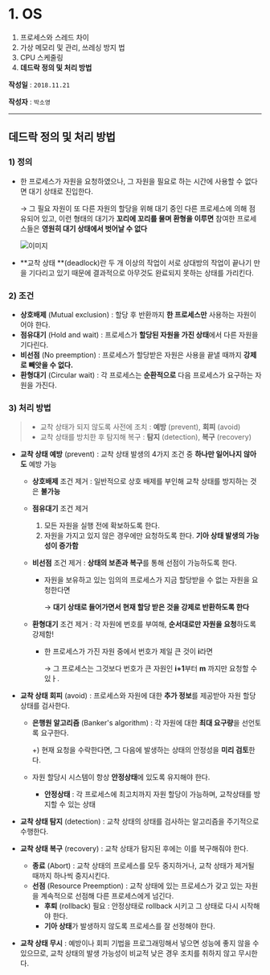 # 1. OS

1. 프로세스와 스레드 차이
2. 가상 메모리 및 관리, 쓰레싱 방지 법
3. CPU 스케줄링
4. **데드락 정의 및 처리 방법**

**작성일** : ``2018.11.21``

**작성자** : `박소영`



***

## 데드락 정의 및 처리 방법

### 1) 정의

- 한 프로세스가 자원을 요청하였으나, 그 자원을 필요로 하는 시간에 사용할 수 없다면 대기 상태로 진입한다.

  → 그 필요 자원이 또 다른 자원의 할당을 위해 대기 중인 다른 프로세스에 의해 점유되어 있고, 이런 형태의 대기가 **꼬리에 꼬리를 물며 환형을 이루면** 참여한 프로세스들은 **영원히 대기 상태에서 벗어날 수 없다**

  ![이미지](http://pages.cs.wisc.edu/~bart/537/lecturenotes/figures/s12.lock.gif)

  

- **교착 상태 **(deadlock)란 두 개 이상의 작업이 서로 상대방의 작업이 끝나기 만을 기다리고 있기 때문에 결과적으로 아무것도 완료되지 못하는 상태를 가리킨다. 

  

### 2) 조건

- **상호배제** (Mutual exclusion) : 할당 후 반환까지 **한 프로세스만** 사용하는 자원이어야 한다.
- **점유대기** (Hold and wait) : 프로세스가 **할당된 자원을 가진 상태**에서 다른 자원을 기다린다.
- **비선점** (No preemption) : 프로세스가 할당받은 자원은 사용을 끝낼 때까지 **강제로 빼앗을 수 없다.**
- **환형대기** (Circular wait) : 각 프로세스는 **순환적으로** 다음 프로세스가 요구하는 자원을 가진다.



### 3) 처리 방법

> - 교착 상태가 되지 않도록 사전에 조치 : **예방** (prevent), **회피** (avoid)
> - 교착 상태를 방치한 후 탐지해 복구 : **탐지** (detection), **복구** (recovery)

- **교착 상태 예방** (prevent) : 교착 상태 발생의 4가지 조건 중 **하나만 일어나지 않아도** 예방 가능

  - **상호배제** 조건 제거 : 일반적으로 상호 배제를 부인해 교착 상태를 방지하는 것은 **불가능**

  - **점유대기** 조건 제거

    1. 모든 자원을 실행 전에 확보하도록 한다.
    2. 자원을 가지고 있지 않은 경우에만 요청하도록 한다. **기아 상태 발생의 가능성이 증가함**

  - **비선점** 조건 제거 : **상태의 보존과 복구**를 통해 선점이 가능하도록 한다.

    - 자원을 보유하고 있는 임의의 프로세스가 지금 할당받을 수 없는 자원을 요청한다면

      → **대기 상태로 들어가면서 현재 할당 받은 것을 강제로 반환하도록 한다**

  - **환형대기** 조건 제거 : 각 자원에 번호를 부여해, **순서대로만 자원을 요청**하도록 강제함!

    - 한 프로세스가 가진 자원 중에서 번호가 제일 큰 것이 **i**라면

      → 그 프로세스는 그것보다 번호가 큰 자원인 **i+1**부터 **m** 까지만 요청할 수 있ㅏ.

    

- **교착 상태 회피** (avoid) : 프로세스와 자원에 대한 **추가 정보**를 제공받아 자원 할당 상태를 검사한다.

  - **은행원 알고리즘** (Banker's algorithm) : 각 자원에 대한 **최대 요구량**을 선언토록 요구한다.

    +) 현재 요청을 수락한다면, 그 다음에 발생하는 상태의 안정성을 **미리 검토**한다.

  - 자원 할당시 시스템이 항상 **안정상태**에 있도록 유지해야 한다.

    - **안정상태** : 각 프로세스에 최고치까지 자원 할당이 가능하며, 교착상태를 방지할 수 있는 상태

      

- **교착 상태 탐지** (detection) : 교착 상태의 상태를 검사하는 알고리즘을 주기적으로 수행한다.

  

- **교착 상태 복구** (recovery) : 교착 상태가 탐지된 후에는 이를 복구해줘야 한다.

  - **종료** (Abort) : 교착 상태의 프로세스를 모두 중지하거나, 교착 상태가 제거될 때까지 하나씩 중지시킨다.
  - **선점** (Resource Preemption) : 교착 상태에 있는 프로세스가 갖고 있는 자원을 계속적으로 선점해 다른 프로세스에게 넘긴다.
    - **후퇴** (rollback) 필요 : 안정상태로 rollback 시키고 그 상태로 다시 시작해야 한다.
    - **기아 상태**가 발생하지 않도록 프로세스를 잘 선정해야 한다.



+ **교착 상태 무시** : 예방이나 회피 기법을 프로그래밍해서 넣으면 성능에 좋지 않을 수 있으므로, 교착 상태의 발생 가능성이 비교적 낮은 경우 조치를 취하지 않고 무시한다.